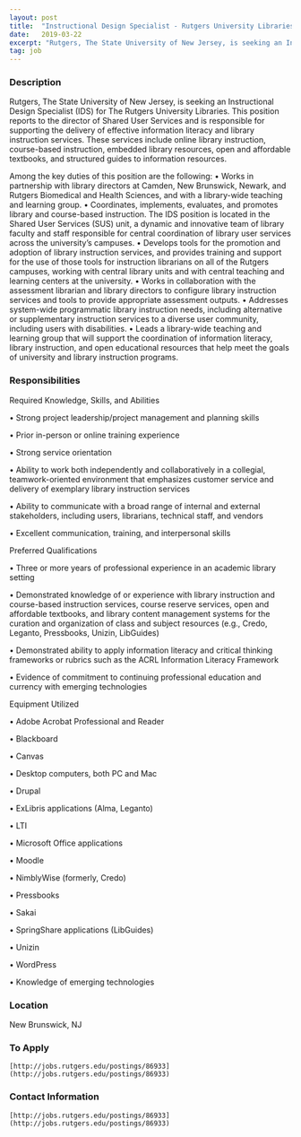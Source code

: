 ```yaml
---
layout: post
title:  "Instructional Design Specialist - Rutgers University Libraries"
date:   2019-03-22
excerpt: "Rutgers, The State University of New Jersey, is seeking an Instructional Design Specialist (IDS) for The Rutgers University Libraries. This position reports to the director of Shared User Services and is responsible for supporting the delivery of effective information literacy and library instruction services. These services include online library instruction,..."
tag: job
---
```


### Description   

 	

Rutgers, The State University of New Jersey, is seeking an Instructional Design Specialist (IDS) for The Rutgers University Libraries. This position reports to the director of Shared User Services and is responsible for supporting the delivery of effective information literacy and library instruction services. These services include online library instruction, course-based instruction, embedded library resources, open and affordable textbooks, and structured guides to information resources.

Among the key duties of this position are the following:
• Works in partnership with library directors at Camden, New Brunswick, Newark, and Rutgers Biomedical and Health Sciences, and with a library-wide teaching and learning group.
• Coordinates, implements, evaluates, and promotes library and course-based instruction. The IDS position is located in the Shared User Services (SUS) unit, a dynamic and innovative team of library faculty and staff responsible for central coordination of library user services across the university’s campuses.
• Develops tools for the promotion and adoption of library instruction services, and provides training and support for the use of those tools for instruction librarians on all of the Rutgers campuses, working with central library units and with central teaching and learning centers at the university.
• Works in collaboration with the assessment librarian and library directors to configure library instruction services and tools to provide appropriate assessment outputs.
• Addresses system-wide programmatic library instruction needs, including alternative or supplementary instruction services to a diverse user community, including users with disabilities.
• Leads a library-wide teaching and learning group that will support the coordination of information literacy, library instruction, and open educational resources that help meet the goals of university and library instruction programs.


### Responsibilities   

Required Knowledge, Skills, and Abilities 	

•  Strong project leadership/project management and planning skills

•  Prior in-person or online training experience

•  Strong service orientation

•  Ability to work both independently and collaboratively in a collegial, teamwork-oriented environment that emphasizes customer service and delivery of exemplary library instruction services

•  Ability to communicate with a broad range of internal and external stakeholders, including users, librarians, technical staff, and vendors

•  Excellent communication, training, and interpersonal skills

Preferred Qualifications 	

•  Three or more years of professional experience in an academic library setting

•  Demonstrated knowledge of or experience with library instruction and course-based instruction services, course reserve services, open and affordable textbooks, and library content management systems for the curation and organization of class and subject resources (e.g., Credo, Leganto, Pressbooks, Unizin, LibGuides)

•  Demonstrated ability to apply information literacy and critical thinking frameworks or rubrics such as the ACRL Information Literacy Framework

•  Evidence of commitment to continuing professional education and currency with emerging technologies

Equipment Utilized

• Adobe Acrobat Professional and Reader

•  Blackboard

•  Canvas

•  Desktop computers, both PC and Mac

•  Drupal

•  ExLibris applications (Alma, Leganto)

•  LTI

•  Microsoft Office applications

•  Moodle

•  NimblyWise (formerly, Credo)

•  Pressbooks

•  Sakai

•  SpringShare applications (LibGuides)

•  Unizin

•  WordPress

•  Knowledge of emerging technologies






### Location   

New Brunswick, NJ




### To Apply   

 	[http://jobs.rutgers.edu/postings/86933](http://jobs.rutgers.edu/postings/86933)




### Contact Information   

 	[http://jobs.rutgers.edu/postings/86933](http://jobs.rutgers.edu/postings/86933)

